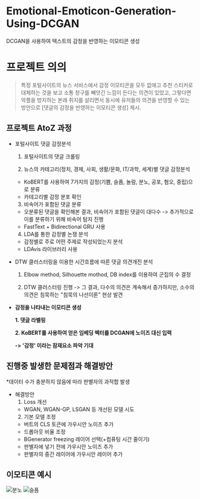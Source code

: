 # Emotional-Emoticon-Generation-Using-DCGAN
DCGAN을 사용하여 텍스트의 감정을 반영하는 이모티콘 생성

프로젝트 의의
============
> 특정 포털사이트의 뉴스 서비스에서 감정 이모티콘을 모두 없애고 추천 스티커로 대체하는 것을 보고 소통 창구를 빼앗긴 느낌이 든다는 의견이 있었고, 그렇다면 악플을 방지하는 본래 취지를 살리면서 동시에 유저들의 의견을 반영할 수 있는 방안으로 [댓글의 감정을 반영하는 이모티콘 생성] 제시.



프로젝트 AtoZ 과정
------------
 * 포털사이트 댓글 감정분석


   1. 포털사이트의 댓글 크롤링


   2. 뉴스의 카테고리(정치, 경제, 사회, 생활/문화, IT/과학, 세계)별 댓글 감정분석
     * KoBERT를 사용하여 7가지의 감정(기쁨, 슬픔, 놀람, 분노, 공포, 혐오, 중립)으로 분류
     * 카테고리별 감정 분포 확인


   3. 비속어가 포함된 댓글 분류
     * 오분류된 댓글을 확인해본 결과, 비속어가 포함된 댓글이 대다수
       -> 추가적으로 이를 분류하기 위해 비속어 탐지 진행
     * FastText + Bidirectional GRU 사용


   4. LDA를 통한 감정별 논쟁 분석
     * 감정별로 주로 어떤 주제로 작성되었는지 분석
     * LDAvis 라이브러리 사용

 * DTW 클러스터링을 이용한 시간흐름에 따른 댓글 의견개진 분석


    1. Elbow method, Silhouette mothod, DB index를 이용하여 군집의 수 결정


    2. DTW 클러스터링 진행
      -> 그 결과, 다수의 의견은 계속해서 증가하지만, 
        소수의 의견은 침묵하는 "침묵의 나선이론" 현상 발견
        
        
  * **감정을 나타내는 이모티콘 생성**


     **1. 댓글 라벨링**
   
   
     **2. KoBERT를 사용하여 얻은 임베딩 벡터를 DCGAN에 노이즈 대신 입력**
   
   
       **-> '감정' 이라는 잠재요소 파악 기대**
      
    
진행중 발생한 문제점과 해결방안    
---------
*데이터 수가 충분하지 않음에 따라 판별자의 과적합 발생

* 해결방안
  1. Loss 개선
    * WGAN, WGAN-GP, LSGAN 등 개선된 모델 시도
  2. 기본 모델 조정
    * 버트의 CLS 토큰에 가우시안 노이즈 추가
    * 드롭아웃 비율 조정
    * BGenerator freezing 레이어 선택(+컴퓨팅 시간 줄이기)
    * 판별자에 넣기 전에 가우시안 노이즈 추가
    * 판별자의 중간 레이어에 가우시안 레이어 추가


이모티콘 예시   
---------
![분노](https://github.com/Jiiyoungg/Emotional-Emoticon-Generation-Using-DCGAN/assets/105014404/14c98daf-5a88-4417-81a9-281ba6c3a6da)
![슬픔](https://github.com/Jiiyoungg/Emotional-Emoticon-Generation-Using-DCGAN/assets/105014404/c74efd16-9df1-4c52-9f85-74910ec44f87)
